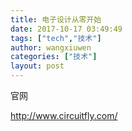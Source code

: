 ```yaml
---
title: 电子设计从零开始
date: 2017-10-17 03:49:49
tags: ["tech","技术"]
author: wangxiuwen
categories: ["技术"]
layout: post
---
```


官网

http://www.circuitfly.com/
